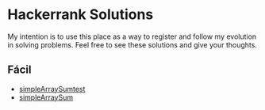# Hackerrank Solutions
My intention is to use this place as a way to register and follow my evolution in solving problems. 
Feel free to see these solutions and give your thoughts.

## Fácil
* [simpleArraySumtest](simpleArraySum.js)
* [simpleArraySum](https://github.com/Kaedh/my-hackerhank/blob/main/simpleArraySum.js)
